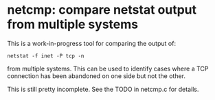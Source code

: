 <!-- This Source Code Form is subject to the terms of the Mozilla Public
   - License, v. 2.0. If a copy of the MPL was not distributed with this
   - file, You can obtain one at https://mozilla.org/MPL/2.0/. -->

<!--
  -- Copyright 2022 Joyent, Inc.
  -->

# netcmp: compare netstat output from multiple systems

This is a work-in-progress tool for comparing the output of:

    netstat -f inet -P tcp -n

from multiple systems.  This can be used to identify cases where a TCP
connection has been abandoned on one side but not the other.

This is still pretty incomplete.  See the TODO in netcmp.c for details.
